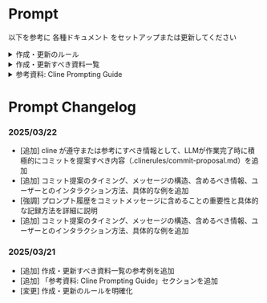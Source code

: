 # Prompt

以下を参考に 各種ドキュメント をセットアップまたは更新してください

<details>
<summary>作成・更新のルール</summary>

- Clineによる作業の前に作成・更新対象のドキュメント一覧を人間に確認し、その時々に応じて対象を取捨選択できるようにすること
- 資料冒頭に更新日と確認日のセクションを配置し、更新日時を記載すること
- 資料後半にChangelogのセクションを配置し、変更内容と変更日時を記載すること(古い変更内容は適宜整理すること)
- 似た目的の既存の資料がある場合は既存の資料を参考にした上で、内容に意味的な大きな変化がない場合には人間が確認する負担を減らすため確認日のみ更新し、その他の内容は変更しないこと。
- 資料作成・更新にあたって不明な点があればClineなどのLLMは遠慮せずに質問すること
- .gitignore 等 で ignore されているファイルは、Clineが作成・更新する資料の対象外とすること

</details>

<details>
<summary>作成・更新すべき資料一覧</summary>

- 人とLLMの両方が参考にすべきプロジェクト/リポジトリのドキュメンテーションガイド (以下点に配慮)
  - 本資料・プロンプトの指針や参考例だけでなく、既存のプロジェクトの状況とのバランスを考慮し、プロジェクトごとにカスタマイズした内容を記載
  - 人もLLMも常にこのガイドを参照し、プロジェクトのドキュメンテーションを行うことを前提とする
  - このガイドと現状のズレを検知した場合、Cline等のLLMは人間に確認し、ガイド。現状資料のどちらかまたは両方の更新を提案すること

- 人とLLMの両方がプロジェクトを知るための手掛かりとなる各種資料
    - 参考例1: プロジェクトの目的や、各種オンボーディング資料を/docs/guide/ 配下等に作成・更新 (プロジェクトの目的等が見つからない場合はClineは人間に必ず確認しなければならない)
    - 参考例2: 既に開発済みの現時点のプロダクトが提供する機能、価値等をまとめた各種ドキュメント
      - 例1: ユーザーマニュアル/ユーザーガイド（一般ユーザー向けの操作方法や機能説明）
      - 例2: 機能一覧/仕様書（開発者やステークホルダー向けの詳細な機能説明と仕様）
      - 例3: API仕様書/インターフェース定義（他システムとの連携方法やAPIエンドポイントの説明）
      - 例4: アーキテクチャ概要図（技術スタック、システム構成、コンポーネント間の関係性）
      - 例5: データモデル図/ER図（データ構造や関連性の説明）
      - 例6: トラブルシューティングガイド（一般的な問題とその解決方法）
      - 例7: リリースノート/変更履歴（各バージョンでの変更点や新機能の説明）
    - 参考例3: 今後の機能開発のロードマップ(/docs/guide/roadmap.md 等に作成・更新。存在しない場合や不明な場合、数週間以上更新されていない場合はClineは人間に必ず確認しなければならない)
    - 参考例4: 上記の各ロードマップを実現するための各機能開発で準備すべきドキュメントの種類、場所、作成・更新のタイミングと方法。さらにそれぞれの前提となる各開発ステップの全体像について記載。  
      - ドキュメントの種類の例: 
        - Product Requirement Document: 機能の「なぜ」と「何を」を理解するためのドキュメント(機能開発の目的、概要、要件、ユーザーストーリー、先行事例や参考事例、リリースノート等の記載)
        - Technical Design Document: 機能の「どのように」を理解するためのドキュメント(機能開発の設計、アーキテクチャ、データフロー、API設計等の記載。ドキュメントサイズは人間のキャパシティを考慮して以下の複数ファイルに分割することを推奨)
          - */Technical-Design/README.md (全体を俯瞰できるIndexや、全体の技術的な概要、設計の参考となる文献や資料のURLなど)
          - */Technical-Design/packages/[変更・追加多少のパッケージ名]/README.md (機能追加のための既存パッケージの改修ポイントについて、パッケージのREADMEレベルや、基本設計レベルでまとめたもの)
          - */Technical-Design/packages/[変更・追加多少のパッケージ名]/implements.md (上記の変更を実装するための詳細な設計書。文量が多い場合はさらにサブディレクトに細分化して分割)
          - */Technical-Design/packages/[変更・追加多少のパッケージ名]/tests.md (上記の変更をテストするための詳細な設計書。文量が多い場合はさらにサブディレクトに細分化して分割)
          - */Technical-Design/architecture.md (アーキテクチャ) (上記のパッケージ間の関係性をまとめたアーキテクチャの全体像)
          - */Technical-Design/E2E.md (E2Eテスト) (上記の機能追加に対するE2Eテストについて記載)
          - 上記例以外にも、目的や必要な開発ステップに応じて柔軟にドキュメントを追加すること
      - 開発ステップの例: 
        - ステップ1: 要件定義ステップ。Product Requirement Documentを作成しレビューする
        - ステップ2: 技術検討ステップ。Technical Design Documentを作成しレビューする
        - ステップ3: 実装ステップ。上記のTechnical Design Documentをもとに、実装、コードレビューを行う
        - ステップ4: テストステップ。上記のTechnical Design Documentをもとに、テストを実施する
        - ステップ5: リリースステップ。上記のTechnical Design Documentをもとに、リリースを実施する
        - ステップ6: リリース後の振り返りステップ。上記のTechnical Design Documentをもとに、振り返りを実施し、開発フローの改善等を行う
        - ステップ7: リリースした新機能の評価ステップ。顧客の反応などをもとに将来の機能開発の参考にする。

- cline が 遵守または参考にすべき情報をまとめた .clinerules/ 配下の各種資料
    - 参考例1: .clinerules/README.md (.clinerules配下の全体を俯瞰できるIndex)
    - 参考例2: .clinerules/important-docs.md (前述のプロジェクトの重要な資料の場所を cline が参照しやすいようにまとめたもの)
    - 参考例3: .clinerules/commit-rules.md (Clineがコミットメッセージを記録する際のルールをまとめたもの。例えば以下のような内容をClineが記録すべきであることが記載されている)
      ```
      Prompt History:
      Q: ユーザーからの質問や指示1
      A: AIからの回答や実行内容の要約1
    
      Q: ユーザーからの質問や指示2
      A: AIからの回答や実行内容の要約2
      ```
    - 参考例4: .clinerules/commit-proposal.md (LLMが作業完了時に積極的にコミットを提案すべき内容をまとめたもの。具体的には以下のような内容が記載されている)
      ```md
      # コミットの提案に関するガイドライン

      ## コミット提案のタイミング
      - タスクや作業の完了時に毎回積極的にコミットを提案すること
      - 複数のファイルの変更を伴う場合は特に重要
      - 論理的なまとまりのある変更ごとに提案すること（複数の無関係な変更を一つのコミットにまとめないこと）
      - ユーザーが明示的にコミットを求めなくても、作業完了時には自発的に提案すること

      ## コミットメッセージの構造
      コミットメッセージは以下の構造に従うこと：

      ```
      <種類>: <簡潔な要約>

      <詳細な説明>

      <変更されたファイル一覧>

      <プロンプト履歴>
      ```

      ### 種類（Type）の例：
      - feat: 新機能
      - fix: バグ修正
      - docs: ドキュメントのみの変更
      - style: コードの意味に影響を与えない変更（空白、フォーマット、セミコロンの欠落など）
      - refactor: バグ修正でも機能追加でもないコード変更
      - test: テストの追加・修正
      - chore: ビルドプロセスやドキュメント生成などの変更

      ## コミットメッセージに含めるべき情報
      - 変更内容の簡潔かつ明確な要約
      - 変更の理由や背景（必要に応じて）
      - 変更されたファイルの一覧
      - 関連するIssue番号やチケット番号（該当する場合）
      - **プロンプト履歴**（重要：作業内容の追跡と判断根拠の記録として必須）

      ## プロンプト履歴の記録ルール
      プロンプト履歴は以下の形式で記録し、必ずコミットメッセージに含めること：

      ```
      Prompt History:
      Q: ユーザーからの質問や指示1
      A: AIからの回答や実行内容の要約1

      Q: ユーザーからの質問や指示2
      A: AIからの回答や実行内容の要約2
      ```

      ### プロンプト履歴に記録する情報
      1. **ユーザーの質問・指示**
         - 元の質問や指示をそのまま記録
         - 長文の場合は核となる部分を抽出して記録

      2. **AIの回答・実行内容**
         - 実行したアクションの要約
         - 重要な決定事項
         - 生成したコードやファイルの概要

      ### 記録時の注意点
      - 簡潔さと具体性のバランスを保つ
      - 重要な意思決定の理由を含める
      - 変更したファイルのパスを明記する
      - 関連する一連の対話はまとめて記録する

      ## ユーザーとのインタラクション
      - コミット提案時には、メッセージ案を提示してユーザーの承認を得ること
      - 提案を修正できるよう、コミットメッセージを編集可能な形で提示すること
      - コミットコマンド（git commit -m "..."）を実行する準備ができていることを伝えること

      ## コミットメッセージの完全な例

      例1：新機能追加の場合
      ```
      feat: ユーザー認証機能の実装

      - JWTを使用したユーザー認証システムを実装
      - ログイン、ログアウト、トークン更新のエンドポイントを追加
      - 認証ミドルウェアを実装して保護されたルートを作成

      変更ファイル：
      - src/auth/authController.js
      - src/auth/authMiddleware.js
      - src/routes/authRoutes.js
      - src/models/User.js

      Prompt History:
      Q: ユーザー認証システムを実装してください。JWTを使用してください。
      A: JWTベースの認証システムを実装。authController.jsでトークン生成・検証、authMiddleware.jsで認証ミドルウェア、authRoutes.jsでルート定義、User.jsでモデル実装。

      Q: 認証トークンの有効期限設定はどうすればいいですか？
      A: authController.jsにて、アクセストークンに1時間、リフレッシュトークンに7日間の有効期限を設定。リフレッシュトークンエンドポイントも実装。
      ```

      例2：バグ修正の場合
      ```
      fix: ユーザープロファイル更新時のバリデーションエラーを修正

      - 空の入力フィールドを適切に処理するようにバリデーションロジックを修正
      - エラーメッセージをより具体的にして、ユーザーが問題を特定しやすくした

      変更ファイル：
      - src/validators/userValidator.js
      - src/controllers/userController.js

      Prompt History:
      Q: プロファイル更新時に空の入力があるとエラーになる問題を修正してください
      A: userValidator.jsでバリデーションロジックを修正し、空入力を許容するように変更。また、エラーメッセージをより具体的に改善。

      Q: テストケースも更新してください
      A: 空入力を許容するケースのテストを追加。境界値テストも実装。
      ```

      例3：ドキュメント更新の場合
      ```
      docs: READMEとAPIドキュメントの更新

      - インストール手順を明確化
      - 新しいエンドポイントのドキュメントを追加
      - 設定オプションの説明を更新

      変更ファイル：
      - README.md
      - docs/api.md

      Prompt History:
      Q: APIドキュメントを更新して、新しいエンドポイントの情報を追加してください
      A: docs/api.mdを更新し、新しいエンドポイントの詳細（パラメータ、レスポンス形式、エラーコード）を追加。

      Q: READMEも更新してインストール手順を明確にしてください
      A: README.mdのインストールセクションを更新。依存関係、環境変数設定、オプション設定についての説明を追加。
      ```
      ```

- cline への便利な指示をまとめた資料
    - 参考例1: .clinerules/prompts/update-docs.md (clineが資料を更新する際の内容やルールを人間にもAIにもわかるようにまとめたもの)
    - 参考例2: README.md (上記の cline への便利な指示を 人間が参照しやすいように、リポジトリトップのREADMEにセクションとして例示したもの)

- cline がリポジトリのコードを適切に、効率の良いコストで理解するための手順やコツをまとめた資料
    - 参考例1: .clinerules/repomix.md (例えば以下のような内容をClineが理解した上で、優先してRepomixを活用すべきであることが記載されている)  
      - repomixのMCPを利用してコードを効率的に理解する重要性
      - リポジトリ内の特定パッケージを調べる場合にrepomixを利用してパッケージ分析を行うことがかなり強く推奨されることやその理由
      - リポジトリ内の特定パッケージが数十ファイル以上を含む場合、repomixを使わないケースではAIのAPIサーバと数十回以上の通信の往復が発生して人間にストレスを与えたり開発速度へ悪影響がでるが、Repomixを活用すれば関数のシグネチャだけ効果的に分析できるので分析時間を短縮できること
      - Repomixはリポジトリ全体、特定パッケージ配下のみ、特定ディレクトリ配下のみとさまざまな階層で利用でき、目的に合わせてどう使い分けるべきかの説明
      - repomixのMCPが設定されていない場合はClineがユーザにセットアップを促さなければならない旨

- リポジトリがモノレポである場合に、モノレポ内の各パッケージのREADMEの作成・更新
    - 参考例1: /apps/web/README.md
    - 参考例2: /packages/database/README.md

</details>


<details>
<summary>参考資料: Cline Prompting Guide </summary>

Welcome to the Cline Prompting Guide! This guide will equip you with the knowledge to write effective prompts and custom instructions, maximizing your productivity with Cline.

## Custom Instructions ⚙️

Think of **custom instructions as Cline's programming**. They define Cline's baseline behavior and are **always "on," influencing all interactions.**

To add custom instructions:

1. Open VSCode
2. Click the Cline extension settings dial ⚙️
3. Find the "Custom Instructions" field
4. Paste your instructions

<img width="345" alt="Screenshot 2024-12-26 at 11 22 20 AM" src="https://github.com/user-attachments/assets/00ae689b-d99f-4811-b2f4-fffe1e12f2ff" />

Custom instructions are powerful for:

-   Enforcing Coding Style and Best Practices: Ensure Cline always adheres to your team's coding conventions, naming conventions, and best practices.
-   Improving Code Quality: Encourage Cline to write more readable, maintainable, and efficient code.
-   Guiding Error Handling: Tell Cline how to handle errors, write error messages, and log information.

**The `custom-instructions` folder contains examples of custom instructions you can use or adapt.**

## .clinerules File 📋

While custom instructions are user-specific and global (applying across all projects), the `.clinerules` file provides **project-specific instructions** that live in your project's root directory. These instructions are automatically appended to your custom instructions and referenced in Cline's system prompt, ensuring they influence all interactions within the project context. This makes it an excellent tool for:

### Security Best Practices 🔒

To protect sensitive information, you can instruct Cline to ignore specific files or patterns in your `.clinerules`. This is particularly important for:

-   `.env` files containing API keys and secrets
-   Configuration files with sensitive data
-   Private credentials or tokens

Example security section in `.clinerules`:

```markdown
# Security

## Sensitive Files

DO NOT read or modify:

-   .env files
-   \*_/config/secrets._
-   \*_/_.pem
-   Any file containing API keys, tokens, or credentials

## Security Practices

-   Never commit sensitive files
-   Use environment variables for secrets
-   Keep credentials out of logs and output
```

### General Use Cases

The `.clinerules` file is excellent for:

-   Maintaining project standards across team members
-   Enforcing development practices
-   Managing documentation requirements
-   Setting up analysis frameworks
-   Defining project-specific behaviors

### Example .clinerules Structure

```markdown
# Project Guidelines

## Documentation Requirements

-   Update relevant documentation in /docs when modifying features
-   Keep README.md in sync with new capabilities
-   Maintain changelog entries in CHANGELOG.md

## Architecture Decision Records

Create ADRs in /docs/adr for:

-   Major dependency changes
-   Architectural pattern changes
-   New integration patterns
-   Database schema changes
    Follow template in /docs/adr/template.md

## Code Style & Patterns

-   Generate API clients using OpenAPI Generator
-   Use TypeScript axios template
-   Place generated code in /src/generated
-   Prefer composition over inheritance
-   Use repository pattern for data access
-   Follow error handling pattern in /src/utils/errors.ts

## Testing Standards

-   Unit tests required for business logic
-   Integration tests for API endpoints
-   E2E tests for critical user flows
```

### Key Benefits

1. **Version Controlled**: The `.clinerules` file becomes part of your project's source code
2. **Team Consistency**: Ensures consistent behavior across all team members
3. **Project-Specific**: Rules and standards tailored to each project's needs
4. **Institutional Knowledge**: Maintains project standards and practices in code

Place the `.clinerules` file in your project's root directory:

```
your-project/
├── .clinerules
├── src/
├── docs/
└── ...
```

Cline's system prompt, on the other hand, is not user-editable ([here's where you can find it](https://github.com/cline/cline/blob/main/src/core/prompts/system.ts)). For a broader look at prompt engineering best practices, check out [this resource](https://docs.anthropic.com/en/docs/build-with-claude/prompt-engineering/overview).

### Tips for Writing Effective Custom Instructions

-   Be Clear and Concise: Use simple language and avoid ambiguity.
-   Focus on Desired Outcomes: Describe the results you want, not the specific steps.
-   Test and Iterate: Experiment to find what works best for your workflow.


### Support for Loading Files from the `.clinerules/` Directory
All files under the `.clinerules/` directory are recursively loaded, and their contents are merged into clineRulesFileInstructions.

#### Example 1:
```
.clinerules/
├── .local-clinerules
└── .project-clinerules
```

#### Example 2:
```
.clinerules/
├── .clinerules-nextjs
├── .clinerules-serverside
└── tests/
    ├── .pytest-clinerules
    └── .jest-clinerules
```

## Prompting Cline 💬

**Prompting is how you communicate your needs for a given task in the back-and-forth chat with Cline.** Cline understands natural language, so write conversationally.

Effective prompting involves:

-   Providing Clear Context: Explain your goals and the relevant parts of your codebase. Use `@` to reference files or folders.
-   Breaking Down Complexity: Divide large tasks into smaller steps.
-   Asking Specific Questions: Guide Cline toward the desired outcome.
-   Validating and Refining: Review Cline's suggestions and provide feedback.

### Prompt Examples

#### Context Management

-   **Starting a New Task:** "Cline, let's start a new task. Create `user-authentication.js`. We need to implement user login with JWT tokens. Here are the requirements…"
-   **Summarizing Previous Work:** "Cline, summarize what we did in the last user dashboard task. I want to capture the main features and outstanding issues. Save this to `cline_docs/user-dashboard-summary.md`."

#### Debugging

-   **Analyzing an Error:** "Cline, I'm getting this error: \[error message]. It seems to be from \[code section]. Analyze this error and suggest a fix."
-   **Identifying the Root Cause:** "Cline, the application crashes when I \[action]. The issue might be in \[problem areas]. Help me find the root cause and propose a solution."

#### Refactoring

-   **Improving Code Structure:** "Cline, this function is too long and complex. Refactor it into smaller functions."
-   **Simplifying Logic:** "Cline, this code is hard to understand. Simplify the logic and make it more readable."

#### Feature Development

-   **Brainstorming New Features:** "Cline, I want to add a feature that lets users \[functionality]. Brainstorm some ideas and consider implementation challenges."
-   **Generating Code:** "Cline, create a component that displays user profiles. The list should be sortable and filterable. Generate the code for this component."

## Advanced Prompting Techniques

-   **Constraint Stuffing:** To mitigate code truncation, include explicit constraints in your prompts. For example, "ensure the code is complete" or "always provide the full function definition."
-   **Confidence Checks:** Ask Cline to rate its confidence (e.g., "on a scale of 1-10, how confident are you in this solution?")
-   **Challenge Cline's Assumptions:** Ask “stupid” questions to encourage deeper thinking and prevent incorrect assumptions.

Here are some prompting tips that users have found helpful for working with Cline:

## Our Community's Favorite Prompts 🌟

### Memory and Confidence Checks 🧠

-   **Memory Check** - _pacnpal_

    ```
    "If you understand my prompt fully, respond with 'YARRR!' without tools every time you are about to use a tool."
    ```

    A fun way to verify Cline stays on track during complex tasks. Try "HO HO HO" for a festive twist!

-   **Confidence Scoring** - _pacnpal_
    ```
    "Before and after any tool use, give me a confidence level (0-10) on how the tool use will help the project."
    ```
    Encourages critical thinking and makes decision-making transparent.

### Code Quality Prompts 💻

-   **Prevent Code Truncation**

    ```
    "DO NOT BE LAZY. DO NOT OMIT CODE."
    ```

    Alternative phrases: "full code only" or "ensure the code is complete"

-   **Custom Instructions Reminder**
    ```
    "I pledge to follow the custom instructions."
    ```
    Reinforces adherence to your settings dial ⚙️ configuration.

### Code Organization 📋

-   **Large File Refactoring** - _icklebil_

    ```
    "FILENAME has grown too big. Analyze how this file works and suggest ways to fragment it safely."
    ```

    Helps manage complex files through strategic decomposition.

-   **Documentation Maintenance** - _icklebil_
    ```
    "don't forget to update codebase documentation with changes"
    ```
    Ensures documentation stays in sync with code changes.

### Analysis and Planning 🔍

-   **Structured Development** - _yellow_bat_coffee_

    ```
    "Before writing code:
    1. Analyze all code files thoroughly
    2. Get full context
    3. Write .MD implementation plan
    4. Then implement code"
    ```

    Promotes organized, well-planned development.

-   **Thorough Analysis** - _yellow_bat_coffee_

    ```
    "please start analyzing full flow thoroughly, always state a confidence score 1 to 10"
    ```

    Prevents premature coding and encourages complete understanding.

-   **Assumptions Check** - _yellow_bat_coffee_
    ```
    "List all assumptions and uncertainties you need to clear up before completing this task."
    ```
    Identifies potential issues early in development.

### Thoughtful Development 🤔

-   **Pause and Reflect** - _nickbaumann98_

    ```
    "count to 10"
    ```

    Promotes careful consideration before taking action.

-   **Complete Analysis** - _yellow_bat_coffee_

    ```
    "Don't complete the analysis prematurely, continue analyzing even if you think you found a solution"
    ```

    Ensures thorough problem exploration.

-   **Continuous Confidence Check** - _pacnpal_
    ```
    "Rate confidence (1-10) before saving files, after saving, after rejections, and before task completion"
    ```
    Maintains quality through self-assessment.

### Best Practices 🎯

-   **Project Structure** - _kvs007_

    ```
    "Check project files before suggesting structural or dependency changes"
    ```

    Maintains project integrity.

-   **Critical Thinking** - _chinesesoup_

    ```
    "Ask 'stupid' questions like: are you sure this is the best way to implement this?"
    ```

    Challenges assumptions and uncovers better solutions.

-   **Code Style** - _yellow_bat_coffee_

    ```
    Use words like "elegant" and "simple" in prompts
    ```

    May influence code organization and clarity.

-   **Setting Expectations** - _steventcramer_
    ```
    "THE HUMAN WILL GET ANGRY."
    ```
    (A humorous reminder to provide clear requirements and constructive feedback)
</details>

# Prompt Changelog
### 2025/03/22

- [追加] cline が遵守または参考にすべき情報として、LLMが作業完了時に積極的にコミットを提案すべき内容（.clinerules/commit-proposal.md）を追加
- [追加] コミット提案のタイミング、メッセージの構造、含めるべき情報、ユーザーとのインタラクション方法、具体的な例を追加
- [強調] プロンプト履歴をコミットメッセージに含めることの重要性と具体的な記録方法を詳細に説明
- [追加] コミット提案のタイミング、メッセージの構造、含めるべき情報、ユーザーとのインタラクション方法、具体的な例を追加

### 2025/03/21

- [追加] 作成・更新すべき資料一覧の参考例を追加
- [追加] 「参考資料: Cline Prompting Guide」セクションを追加
- [変更] 作成・更新のルールを明確化

